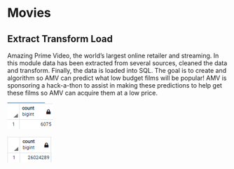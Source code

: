 **<h1>Movies </h1>**
<h2>Extract Transform Load</h2>
<p> Amazing Prime Video, the world’s largest online retailer and streaming. In this module data has been extracted from several sources, cleaned the data and transform. Finally, the data is loaded into SQL. The goal is to create and algorithm so AMV can predict what low budget films will be popular! AMV is sponsoring a hack-a-thon to assist in making these predictions to help get these films so AMV can acquire them at a low price. 

![Movies]( https://github.com/SarahMason2015/Movies-ETL/blob/4c8db5d56352dfba8d1729084a2bf18b0dbc4f04/Movies-ETL/Challenge/Resources/movies_query.png)

![Ratings]( https://github.com/SarahMason2015/Movies-ETL/blob/4c8db5d56352dfba8d1729084a2bf18b0dbc4f04/Movies-ETL/Challenge/Resources/ratings_query.png)


